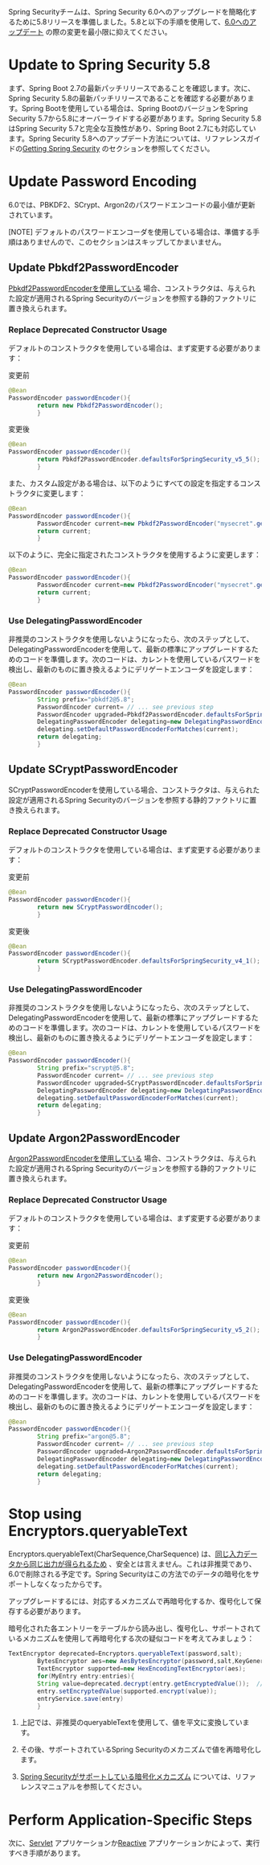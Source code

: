 Spring Securityチームは、Spring Security
6.0へのアップグレードを簡略化するために5.8リリースを準備しました。5.8と以下の手順を使用して、[6.0へのアップデート](https://docs.spring.io/spring-security/reference/6.0.2/migration/index.html)
の際の変更を最小限に抑えてください。

# Update to Spring Security 5.8

まず、Spring Boot 2.7の最新パッチリリースであることを確認します。次に、Spring Security 5.8の最新パッチリリースであることを確認する必要があります。Spring
Bootを使用している場合は、Spring BootのバージョンをSpring Security 5.7から5.8にオーバーライドする必要があります。Spring Security 5.8はSpring Security
5.7と完全な互換性があり、Spring Boot 2.7にも対応しています。Spring Security
5.8へのアップデート方法については、リファレンスガイドの[Getting Spring Security](https://docs.spring.io/spring-security/reference/5.8/getting-spring-security.html)
のセクションを参照してください。

# Update Password Encoding

6.0では、PBKDF2、SCrypt、Argon2のパスワードエンコードの最小値が更新されています。

[NOTE] デフォルトのパスワードエンコーダを使用している場合は、準備する手順はありませんので、このセクションはスキップしてかまいません。

## Update Pbkdf2PasswordEncoder

[Pbkdf2PasswordEncoderを使用している](https://docs.spring.io/spring-security/reference/5.8/features/authentication/password-storage.html#authentication-password-storage-pbkdf2)
場合、コンストラクタは、与えられた設定が適用されるSpring Securityのバージョンを参照する静的ファクトリに置き換えられます。

### Replace Deprecated Constructor Usage

デフォルトのコンストラクタを使用している場合は、まず変更する必要があります：

変更前

```java
@Bean
PasswordEncoder passwordEncoder(){
        return new Pbkdf2PasswordEncoder();
        }
```

変更後

```java
@Bean
PasswordEncoder passwordEncoder(){
        return Pbkdf2PasswordEncoder.defaultsForSpringSecurity_v5_5();
        }
```

また、カスタム設定がある場合は、以下のようにすべての設定を指定するコンストラクタに変更します：

```java
@Bean
PasswordEncoder passwordEncoder(){
        PasswordEncoder current=new Pbkdf2PasswordEncoder("mysecret".getBytes(UTF_8),320000);
        return current;
        }
```

以下のように、完全に指定されたコンストラクタを使用するように変更します：

```java
@Bean
PasswordEncoder passwordEncoder(){
        PasswordEncoder current=new Pbkdf2PasswordEncoder("mysecret".getBytes(UTF_8),16,185000,256);
        return current;
        }
```

### Use DelegatingPasswordEncoder

非推奨のコンストラクタを使用しないようになったら、次のステップとして、DelegatingPasswordEncoderを使用して、最新の標準にアップグレードするためのコードを準備します。次のコードは、カレントを使用しているパスワードを検出し、最新のものに置き換えるようにデリゲートエンコーダを設定します：

```java
@Bean
PasswordEncoder passwordEncoder(){
        String prefix="pbkdf2@5.8";
        PasswordEncoder current= // ... see previous step
        PasswordEncoder upgraded=Pbkdf2PasswordEncoder.defaultsForSpringSecurity_v5_8();
        DelegatingPasswordEncoder delegating=new DelegatingPasswordEncoder(prefix,Map.of(prefix,upgraded));
        delegating.setDefaultPasswordEncoderForMatches(current);
        return delegating;
        }
```

## Update SCryptPasswordEncoder

SCryptPasswordEncoderを使用している場合、コンストラクタは、与えられた設定が適用されるSpring Securityのバージョンを参照する静的ファクトリに置き換えられます。

### Replace Deprecated Constructor Usage

デフォルトのコンストラクタを使用している場合は、まず変更する必要があります：

変更前

```java
@Bean
PasswordEncoder passwordEncoder(){
        return new SCryptPasswordEncoder();
        }
```

変更後

```java
@Bean
PasswordEncoder passwordEncoder(){
        return SCryptPasswordEncoder.defaultsForSpringSecurity_v4_1();
        }
```

### Use DelegatingPasswordEncoder

非推奨のコンストラクタを使用しないようになったら、次のステップとして、DelegatingPasswordEncoderを使用して、最新の標準にアップグレードするためのコードを準備します。次のコードは、カレントを使用しているパスワードを検出し、最新のものに置き換えるようにデリゲートエンコーダを設定します：

```java
@Bean
PasswordEncoder passwordEncoder(){
        String prefix="scrypt@5.8";
        PasswordEncoder current= // ... see previous step
        PasswordEncoder upgraded=SCryptPasswordEncoder.defaultsForSpringSecurity_v5_8();
        DelegatingPasswordEncoder delegating=new DelegatingPasswordEncoder(prefix,Map.of(prefix,upgraded));
        delegating.setDefaultPasswordEncoderForMatches(current);
        return delegating;
        }
```

## Update Argon2PasswordEncoder

[Argon2PasswordEncoderを使用している](https://docs.spring.io/spring-security/reference/5.8/features/authentication/password-storage.html#authentication-password-storage-argon2)
場合、コンストラクタは、与えられた設定が適用されるSpring Securityのバージョンを参照する静的ファクトリに置き換えられます。

### Replace Deprecated Constructor Usage

デフォルトのコンストラクタを使用している場合は、まず変更する必要があります：

変更前

```java
@Bean
PasswordEncoder passwordEncoder(){
        return new Argon2PasswordEncoder();
        }
```

変更後

```java
@Bean
PasswordEncoder passwordEncoder(){
        return Argon2PasswordEncoder.defaultsForSpringSecurity_v5_2();
        }
```

### Use DelegatingPasswordEncoder

非推奨のコンストラクタを使用しないようになったら、次のステップとして、DelegatingPasswordEncoderを使用して、最新の標準にアップグレードするためのコードを準備します。次のコードは、カレントを使用しているパスワードを検出し、最新のものに置き換えるようにデリゲートエンコーダを設定します：

```java
@Bean
PasswordEncoder passwordEncoder(){
        String prefix="argon@5.8";
        PasswordEncoder current= // ... see previous step
        PasswordEncoder upgraded=Argon2PasswordEncoder.defaultsForSpringSecurity_v5_8();
        DelegatingPasswordEncoder delegating=new DelegatingPasswordEncoder(prefix,Map.of(prefix,upgraded));
        delegating.setDefaultPasswordEncoderForMatches(current);
        return delegating;
        }
```

# Stop using Encryptors.queryableText

Encryptors.queryableText(CharSequence,CharSequence)
は、[同じ入力データから同じ出力が得られるため](https://tanzu.vmware.com/security/cve-2020-5408)
、安全とは言えません。これは非推奨であり、6.0で削除される予定です。Spring
Securityはこの方法でのデータの暗号化をサポートしなくなったからです。

アップグレードするには、対応するメカニズムで再暗号化するか、復号化して保存する必要があります。

暗号化された各エントリーをテーブルから読み出し、復号化し、サポートされているメカニズムを使用して再暗号化する次の疑似コードを考えてみましょう：

```java
TextEncryptor deprecated=Encryptors.queryableText(password,salt);
        BytesEncryptor aes=new AesBytesEncryptor(password,salt,KeyGenerators.secureRandom(12),CipherAlgorithm.GCM);
        TextEncryptor supported=new HexEncodingTextEncryptor(aes);
        for(MyEntry entry:entries){
        String value=deprecated.decrypt(entry.getEncryptedValue());  // 1
        entry.setEncryptedValue(supported.encrypt(value));             // 2
        entryService.save(entry)
        }
```

1. 上記では、非推奨のqueryableTextを使用して、値を平文に変換しています。
2. その後、サポートされているSpring Securityのメカニズムで値を再暗号化します。

3. [Spring Securityがサポートしている暗号化メカニズム](https://docs.spring.io/spring-security/reference/5.8/features/integrations/cryptography.html)
   については、リファレンスマニュアルを参照してください。

# Perform Application-Specific Steps

次に、[Servlet](https://docs.spring.io/spring-security/reference/5.8/migration/servlet/index.html)
アプリケーションか[Reactive](https://docs.spring.io/spring-security/reference/5.8/migration/reactive.html)
アプリケーションかによって、実行すべき手順があります。
